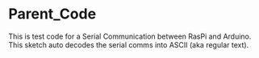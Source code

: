 # Parent_Code
This is test code for a Serial Communication between RasPi and Arduino. This sketch auto decodes the serial comms into ASCII (aka regular text). 
